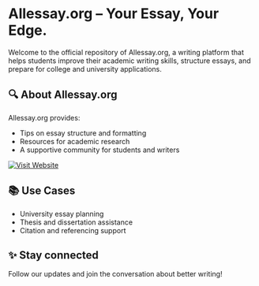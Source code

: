 # Allessay.org – Your Essay, Your Edge.

Welcome to the official repository of Allessay.org, a writing platform that helps students improve their academic writing skills, structure essays, and prepare for college and university applications.

## 🔍 About Allessay.org
Allessay.org provides:
- Tips on essay structure and formatting
- Resources for academic research
- A supportive community for students and writers

[![Visit Website](https://img.shields.io/badge/Visit-AllEssay.org-blue?logo=google-chrome)](https://allessay.org)

## 📚 Use Cases
- University essay planning
- Thesis and dissertation assistance
- Citation and referencing support

## ✨ Stay connected
Follow our updates and join the conversation about better writing!
